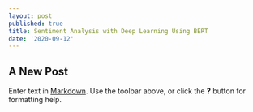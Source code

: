 ```yaml
---
layout: post
published: true
title: Sentiment Analysis with Deep Learning Using BERT
date: '2020-09-12'
---
```

## A New Post

Enter text in [Markdown](http://daringfireball.net/projects/markdown/). Use the toolbar above, or click the **?** button for formatting help.
